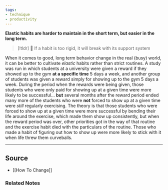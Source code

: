 ```yaml
---
tags:
- technique
- productivity
---
```

**Elastic habits are harder to maintain in the short term, but easier in the long term.**

> [!tldr] 🔑 If a habit is too rigid, it will break with its support system

When it comes to good, long term behavior change in the real (busy) world, it can be better to cultivate *elastic* habits rather than strict routines. A study was run in which students at a university were given a reward if they showed up to the gym **at a specific time** 5 days a week, and another group of students was given a reward simply for showing up to the gym 5 days a week. During the period when the rewards were being given, those students who were only paid for showing up at a given time were more likely to be successful… **but** several months after the reward period ended many more of the students who were **not** forced to show up at a given time were *still* regularly exercising. The theory is that those students who were forced to show up at a given time were more successful by bending their life around the exercise, which made them show up consistently, but when the reward period was over, other priorities got in the way of that routine and the exercise habit died with the particulars of the routine. Those who made a habit of figuring out how to show up were more likely to stick with it when life threw them curveballs.

---

## Source
- [[How To Change]]

### Related Notes